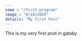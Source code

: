 ```yaml
---
name : "/first-program"
image : "8/18/2020"
details: "My first Post"
--- 
```


This is my very first post in gatsby